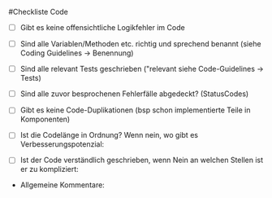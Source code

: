 #Checkliste Code

- [ ] Gibt es keine offensichtliche Logikfehler im Code 
- [ ] Sind alle Variablen/Methoden etc. richtig und sprechend benannt (siehe Coding Guidelines -> Benennung)
- [ ] Sind alle relevant Tests geschrieben ("relevant siehe Code-Guidelines -> Tests)
- [ ] Sind alle zuvor besprochenen Fehlerfälle abgedeckt? (StatusCodes)
- [ ] Gibt es keine Code-Duplikationen (bsp schon implementierte Teile in Komponenten)
- [ ] Ist die Codelänge in Ordnung? Wenn nein, wo gibt es Verbesserungspotenzial:

- [ ] Ist der Code verständlich geschrieben, wenn Nein an welchen Stellen ist er zu kompliziert:


- Allgemeine Kommentare:
